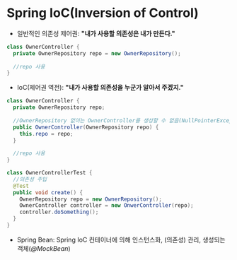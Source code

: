 # Spring IoC(Inversion of Control)

- 일반적인 의존성 제어권: **"내가 사용할 의존성은 내가 만든다."**

```java
class OwnerController {
  private OwnerRepository repo = new OwnerRepository();
  
  //repo 사용
}
```

- IoC(제어권 역전): **"내가 사용할 의존성을 누군가 알아서 주겠지."**

```java
class OwnerController {
  private OwnerRepository repo;
  
  //OwnerRepository 없이는 OwnerController를 생성할 수 없음(NullPointerException 방지)
  public OwnerController(OwnerRepository repo) {
    this.repo = repo;
  }
  
  //repo 사용
}
```

```java
class OwnerControllerTest {
  //의존성 주입
  @Test
  public void create() {
    OwnerRepository repo = new OwnerRepository();
    OwnerController controller = new OnwerController(repo);
    controller.doSomething();
  }
}
```

- Spring Bean: Spring IoC 컨테이너에 의해 인스턴스화, (의존성) 관리, 생성되는 객체(*@MockBean*)

